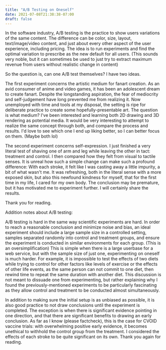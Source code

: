 ```yaml
---
title: "A/B Testing on Oneself"
date: 2021-07-08T21:38:38-07:00
draft: false
---
```


In the software industry, A/B testing is the practice to show users variations of the same content. The difference can be color, size, layout, text/image/video content, and just about every other aspect of the user experience, including pricing. The idea is to run experiments and find the optimal variation to prescribe as the new default for all users. (This sounds very noble, but it can sometimes be used to just try to extract maximum revenue from users without realistic change in content)

So the question is, can one A/B test themselves? I have two ideas.

<!--more-->

The first experiment concerns the artistic medium for fanart creation. As an avid consumer of anime and video games, it has been an adolescent dream to create fanart. Despite the longstanding aspiration, the fear of mediocrity and self-judgement have long prevented me from realizing it. Now unemployed with time and tools at my disposal, the setting is ripe for deliberate practice to create some hopefully-presentable art. The question is what medium? I've been interested and learning both 2D drawing and 3D rendering as potential media. It would be very interesting to attempt to realize the same concept through both, and compare the process and results. I'd love to see which one I end up liking better, so I can better focus on them. (Maybe both lol)

The second experiment concerns self-expression. I just finished a very literal test of shaving one of arm and leg while leaving the other in tact: treatment and control. I then compared how they felt from visual to tactile senses. It is unreal how such a simple change can make such a profound difference: With each stroke, it felt like I was casting away a little impurity, a bit of what wasn't me. It was refreshing, both in the literal sense with a more exposed skin, but also this newfound kindness for myself, that for the first time in my life, I cared for my own body. The conclusion may be premature, but it has motivated me to experiment further. I will certainly share the results.

Thank you for reading.

Addition notes about A/B testing:

A/B testing is hard in the same way scientific experiments are hard. In order to reach a reasonable conclusion and minimize noise and bias, an ideal experiment should include a large sample size in a controlled setting, samples separated randomly into control and treatment groups, and ensure the experiment is conducted in similar environments for each group. (This is an oversimplification) This is simple when there is a large userbase for a web service, but with the sample size of just one, experimenting on oneself is much harder. For example, it is impossible to test the effects of two diets while trying to control for other factors like levels of exercise or the effects of other life events, as the same person can not commit to one diet, then rewind time to repeat the same duration with another diet. This discussion is not meant to dissuade one from experimenting, but rather explaining why I found the previously-mentioned experiments to be particularly fascinating as they allow control and treatment to be conducted almost simultaneously.

In addition to making sure the initial setup is as unbiased as possible, it is also good practice to not draw conclusions until the experiment is completed. The exception is when there is significant evidence pointing in one direction, and that there are significant benefits to drawing an early conclusion. As far as I know (please factcheck), this is the case for CVOID vaccine trials: with overwhelming positive early evidence, it becomes unethical to withhold the control group from the treatment. I considered the effects of each stroke to be quite significant on its own. Thank you again for reading.
